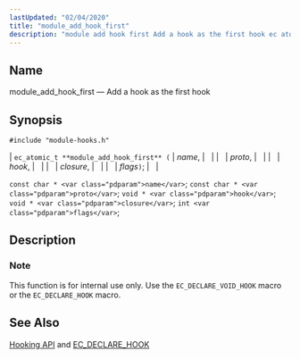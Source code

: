 ```yaml
---
lastUpdated: "02/04/2020"
title: "module_add_hook_first"
description: "module add hook first Add a hook as the first hook ec atomic t module add hook first name proto hook closure flags const char name const char proto void hook void closure int flags This function is for internal use only Use the EC DECLARE VOID HOOK macro or..."
---
```


<a name="apis.module_add_hook_first"></a> 
## Name

module_add_hook_first — Add a hook as the first hook

## Synopsis

`#include "module-hooks.h"`

| `ec_atomic_t **module_add_hook_first** (` | <var class="pdparam">name</var>, |   |
|   | <var class="pdparam">proto</var>, |   |
|   | <var class="pdparam">hook</var>, |   |
|   | <var class="pdparam">closure</var>, |   |
|   | <var class="pdparam">flags</var>`)`; |   |

`const char * <var class="pdparam">name</var>`;
`const char * <var class="pdparam">proto</var>`;
`void * <var class="pdparam">hook</var>`;
`void * <var class="pdparam">closure</var>`;
`int <var class="pdparam">flags</var>`;<a name="idp58018944"></a> 
## Description

### Note

This function is for internal use only. Use the `EC_DECLARE_VOID_HOOK` macro or the `EC_DECLARE_HOOK` macro.

<a name="idp58022000"></a> 
## See Also

[Hooking API](/momentum/3/3-api/arch-primary-apis#arch.hooking) and [EC_DECLARE_HOOK](/momentum/3/3-api/apis-ec-declare-hook)